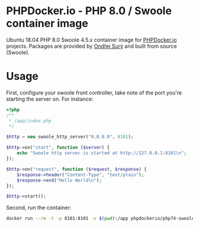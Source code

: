 PHPDocker.io - PHP 8.0 / Swoole container image
================================================

Ubuntu 18.04 PHP 8.0 Swoole 4.5.x container image for [PHPDocker.io](http://phpdocker.io) projects. Packages are provided by [Ondřej Surý](https://deb.sury.org/) and built from source (Swoole).

Usage
=====

First, configure your swoole front controller, take note of the port you're starting the server on. For instance:

```php
<?php
/**
 * /app/index.php
 */

$http = new swoole_http_server("0.0.0.0", 8101);

$http->on("start", function ($server) {
    echo "Swoole http server is started at http://127.0.0.1:8101\n";
});

$http->on("request", function ($request, $response) {
    $response->header("Content-Type", "text/plain");
    $response->end("Hello World\n");
});

$http->start();
```

Second, run the container:

```bash
docker run --rm -t -p 8101:8101 -v $(pwd):/app phpdockerio/php74-swoole php /app/index.php
```
